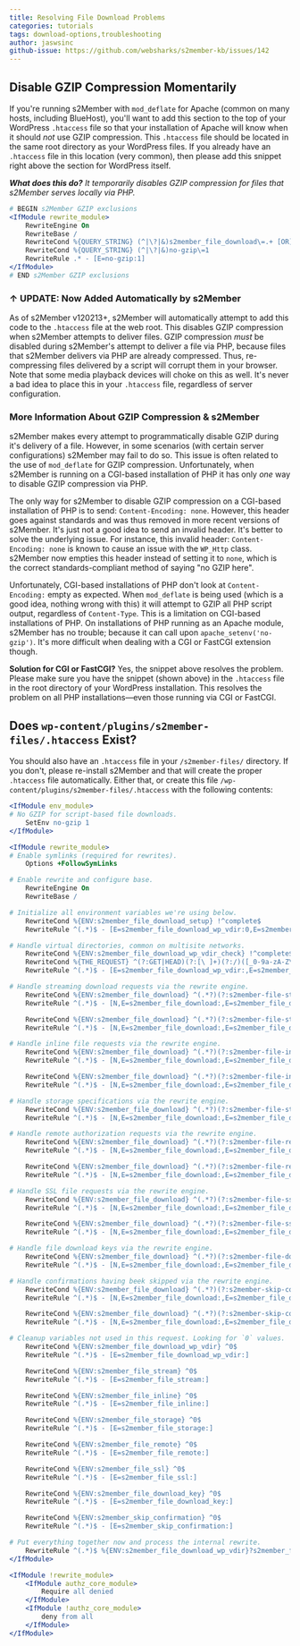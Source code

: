 ```yaml
---
title: Resolving File Download Problems
categories: tutorials
tags: download-options,troubleshooting
author: jaswsinc
github-issue: https://github.com/websharks/s2member-kb/issues/142
---
```


## Disable GZIP Compression Momentarily

If you're running s2Member with `mod_deflate` for Apache (common on many hosts, including BlueHost), you'll want to add this section to the top of your WordPress `.htaccess` file so that your installation of Apache will know when it should _not_ use GZIP compression. This `.htaccess` file should be located in the same root directory as your WordPress files. If you already have an `.htaccess` file in this location (very common), then please add this snippet right above the section for WordPress itself.

_**What does this do?** It temporarily disables GZIP compression for files that s2Member serves locally via PHP._

```apache
# BEGIN s2Member GZIP exclusions
<IfModule rewrite_module>
	RewriteEngine On
	RewriteBase /
	RewriteCond %{QUERY_STRING} (^|\?|&)s2member_file_download\=.+ [OR]
	RewriteCond %{QUERY_STRING} (^|\?|&)no-gzip\=1
	RewriteRule .* - [E=no-gzip:1]
</IfModule>
# END s2Member GZIP exclusions
```

### ↑ UPDATE: Now Added Automatically by s2Member

As of s2Member v120213+, s2Member will automatically attempt to add this code to the `.htaccess` file at the web root. This disables GZIP compression when s2Member attempts to deliver files. GZIP compression _must_ be disabled during s2Member's attempt to deliver a file via PHP, because files that s2Member delivers via PHP are already compressed. Thus, re-compressing files delivered by a script will corrupt them in your browser. Note that some media playback devices will choke on this as well. It's never a bad idea to place this in your `.htaccess` file, regardless of server configuration.

### More Information About GZIP Compression & s2Member

s2Member makes every attempt to programmatically disable GZIP during it's delivery of a file. However, in some scenarios (with certain server configurations) s2Member may fail to do so. This issue is often related to the use of `mod_deflate` for GZIP compression. Unfortunately, when s2Member is running on a CGI-based installation of PHP it has only _one_ way to disable GZIP compression via PHP.

The only way for s2Member to disable GZIP compression on a CGI-based installation of PHP is to send: `Content-Encoding: none`. However, this header goes against standards and was thus removed in more recent versions of s2Member. It's just not a good idea to send an invalid header. It's better to solve the underlying issue. For instance, this invalid header: `Content-Encoding: none` is known to cause an issue with the `WP_Http` class. s2Member now empties this header instead of setting it to `none`, which is the correct standards-compliant method of saying "no GZIP here".

Unfortunately, CGI-based installations of PHP don't look at `Content-Encoding:` empty as expected. When `mod_deflate` is being used (which is a good idea, nothing wrong with this) it will attempt to GZIP all PHP script output, regardless of `Content-Type`. This is a limitation on CGI-based installations of PHP. On installations of PHP running as an Apache module, s2Member has no trouble; because it can call upon `apache_setenv('no-gzip')`. It's more difficult when dealing with a CGI or FastCGI extension though.

**Solution for CGI or FastCGI?** Yes, the snippet above resolves the problem. Please make sure you have the snippet (shown above) in the `.htaccess` file in the root directory of your WordPress installation. This resolves the problem on all PHP installations—even those running via CGI or FastCGI.

## Does `wp-content/plugins/s2member-files/.htaccess` Exist?

You should also have an `.htaccess` file in your `/s2member-files/` directory. If you don't, please re-install s2Member and that will create the proper `.htaccess` file automatically. Either that, or create this file `/wp-content/plugins/s2member-files/.htaccess` with the following contents:

```apache
<IfModule env_module>
# No GZIP for script-based file downloads.
	SetEnv no-gzip 1
</IfModule>

<IfModule rewrite_module>
# Enable symlinks (required for rewrites).
	Options +FollowSymLinks

# Enable rewrite and configure base.
	RewriteEngine On
	RewriteBase /

# Initialize all environment variables we're using below.
	RewriteCond %{ENV:s2member_file_download_setup} !^complete$
	RewriteRule ^(.*)$ - [E=s2member_file_download_wp_vdir:0,E=s2member_file_download:$1,E=s2member_file_stream:0,E=s2member_file_inline:0,E=s2member_file_storage:0,E=s2member_file_remote:0,E=s2member_file_ssl:0,E=s2member_file_download_key:0,E=s2member_skip_confirmation:0,E=s2member_file_download_setup:complete]

# Handle virtual directories, common on multisite networks.
	RewriteCond %{ENV:s2member_file_download_wp_vdir_check} !^complete$
	RewriteCond %{THE_REQUEST} ^(?:GET|HEAD)(?:[\ ]+)(?:/)([_0-9a-zA-Z\-]+/)(?:wp-content/)
	RewriteRule ^(.*)$ - [E=s2member_file_download_wp_vdir:,E=s2member_file_download_wp_vdir:%1,E=s2member_file_download_wp_vdir_check:complete]

# Handle streaming download requests via the rewrite engine.
	RewriteCond %{ENV:s2member_file_download} ^(.*?)(?:s2member-file-stream/)(.+)$
	RewriteRule ^(.*)$ - [N,E=s2member_file_download:,E=s2member_file_download:%1%2,E=s2member_file_stream:,E=s2member_file_stream:&s2member_file_stream=yes]

	RewriteCond %{ENV:s2member_file_download} ^(.*?)(?:s2member-file-stream-(.+?)/)(.+)$
	RewriteRule ^(.*)$ - [N,E=s2member_file_download:,E=s2member_file_download:%1%3,E=s2member_file_stream:,E=s2member_file_stream:&s2member_file_stream=%2]

# Handle inline file requests via the rewrite engine.
	RewriteCond %{ENV:s2member_file_download} ^(.*?)(?:s2member-file-inline/)(.+)$
	RewriteRule ^(.*)$ - [N,E=s2member_file_download:,E=s2member_file_download:%1%2,E=s2member_file_inline:,E=s2member_file_inline:&s2member_file_inline=yes]

	RewriteCond %{ENV:s2member_file_download} ^(.*?)(?:s2member-file-inline-(.+?)/)(.+)$
	RewriteRule ^(.*)$ - [N,E=s2member_file_download:,E=s2member_file_download:%1%3,E=s2member_file_inline:,E=s2member_file_inline:&s2member_file_inline=%2]

# Handle storage specifications via the rewrite engine.
	RewriteCond %{ENV:s2member_file_download} ^(.*?)(?:s2member-file-storage-(.+?)/)(.+)$
	RewriteRule ^(.*)$ - [N,E=s2member_file_download:,E=s2member_file_download:%1%3,E=s2member_file_storage:,E=s2member_file_storage:&s2member_file_storage=%2]

# Handle remote authorization requests via the rewrite engine.
	RewriteCond %{ENV:s2member_file_download} ^(.*?)(?:s2member-file-remote/)(.+)$
	RewriteRule ^(.*)$ - [N,E=s2member_file_download:,E=s2member_file_download:%1%2,E=s2member_file_remote:,E=s2member_file_remote:&s2member_file_remote=yes]

	RewriteCond %{ENV:s2member_file_download} ^(.*?)(?:s2member-file-remote-(.+?)/)(.+)$
	RewriteRule ^(.*)$ - [N,E=s2member_file_download:,E=s2member_file_download:%1%3,E=s2member_file_remote:,E=s2member_file_remote:&s2member_file_remote=%2]

# Handle SSL file requests via the rewrite engine.
	RewriteCond %{ENV:s2member_file_download} ^(.*?)(?:s2member-file-ssl/)(.+)$
	RewriteRule ^(.*)$ - [N,E=s2member_file_download:,E=s2member_file_download:%1%2,E=s2member_file_ssl:,E=s2member_file_ssl:&s2member_file_ssl=yes]

	RewriteCond %{ENV:s2member_file_download} ^(.*?)(?:s2member-file-ssl-(.+?)/)(.+)$
	RewriteRule ^(.*)$ - [N,E=s2member_file_download:,E=s2member_file_download:%1%3,E=s2member_file_ssl:,E=s2member_file_ssl:&s2member_file_ssl=%2]

# Handle file download keys via the rewrite engine.
	RewriteCond %{ENV:s2member_file_download} ^(.*?)(?:s2member-file-download-key-(.+?)/)(.+)$
	RewriteRule ^(.*)$ - [N,E=s2member_file_download:,E=s2member_file_download:%1%3,E=s2member_file_download_key:,E=s2member_file_download_key:&s2member_file_download_key=%2]

# Handle confirmations having beek skipped via the rewrite engine.
	RewriteCond %{ENV:s2member_file_download} ^(.*?)(?:s2member-skip-confirmation/)(.+)$
	RewriteRule ^(.*)$ - [N,E=s2member_file_download:,E=s2member_file_download:%1%2,E=s2member_skip_confirmation:,E=s2member_skip_confirmation:&s2member_skip_confirmation=yes]

	RewriteCond %{ENV:s2member_file_download} ^(.*?)(?:s2member-skip-confirmation-(.+?)/)(.+)$
	RewriteRule ^(.*)$ - [N,E=s2member_file_download:,E=s2member_file_download:%1%3,E=s2member_skip_confirmation:,E=s2member_skip_confirmation:&s2member_skip_confirmation=%2]

# Cleanup variables not used in this request. Looking for `0` values.
	RewriteCond %{ENV:s2member_file_download_wp_vdir} ^0$
	RewriteRule ^(.*)$ - [E=s2member_file_download_wp_vdir:]

	RewriteCond %{ENV:s2member_file_stream} ^0$
	RewriteRule ^(.*)$ - [E=s2member_file_stream:]

	RewriteCond %{ENV:s2member_file_inline} ^0$
	RewriteRule ^(.*)$ - [E=s2member_file_inline:]

	RewriteCond %{ENV:s2member_file_storage} ^0$
	RewriteRule ^(.*)$ - [E=s2member_file_storage:]

	RewriteCond %{ENV:s2member_file_remote} ^0$
	RewriteRule ^(.*)$ - [E=s2member_file_remote:]

	RewriteCond %{ENV:s2member_file_ssl} ^0$
	RewriteRule ^(.*)$ - [E=s2member_file_ssl:]

	RewriteCond %{ENV:s2member_file_download_key} ^0$
	RewriteRule ^(.*)$ - [E=s2member_file_download_key:]

	RewriteCond %{ENV:s2member_skip_confirmation} ^0$
	RewriteRule ^(.*)$ - [E=s2member_skip_confirmation:]

# Put everything together now and process the internal rewrite.
	RewriteRule ^(.*)$ %{ENV:s2member_file_download_wp_vdir}?s2member_file_download=%{ENV:s2member_file_download}%{ENV:s2member_file_stream}%{ENV:s2member_file_inline}%{ENV:s2member_file_storage}%{ENV:s2member_file_remote}%{ENV:s2member_file_ssl}%{ENV:s2member_file_download_key}%{ENV:s2member_skip_confirmation} [QSA,L]
</IfModule>

<IfModule !rewrite_module>
	<IfModule authz_core_module>
		Require all denied
	</IfModule>
	<IfModule !authz_core_module>
		deny from all
	</IfModule>
</IfModule>
```
